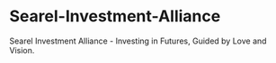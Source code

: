 # Searel-Investment-Alliance
Searel Investment Alliance - Investing in Futures, Guided by Love and Vision.
